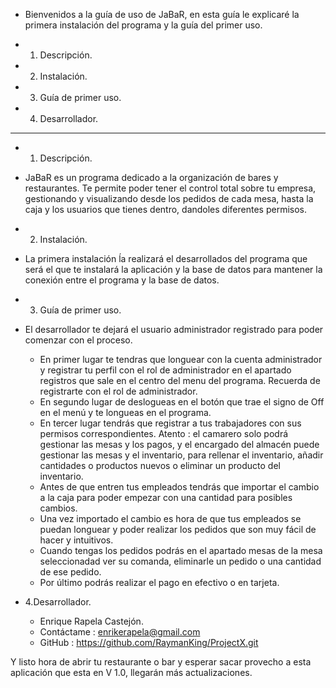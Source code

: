 * Bienvenidos a la guía de uso de JaBaR, en esta guía le explicaré la primera instalación del programa y la guía del primer uso.

* 1. Descripción.
* 2. Instalación.
* 3. Guía de primer uso.
* 4. Desarrollador.
--------------------------------------------------

* 1. Descripción.
* JaBaR es un programa dedicado a la organización de bares y restaurantes. Te permite poder tener el control total sobre tu empresa, gestionando y visualizando desde los pedidos de cada mesa, hasta la caja y los usuarios que tienes dentro, dandoles diferentes permisos.

* 2. Instalación.
* La primera instalación ĺa realizará el desarrollados del programa que será el que te instalará la aplicación y la base de datos para mantener la conexión entre el programa y la base de datos.

* 3. Guía de primer uso.
* El desarrollador te dejará el usuario administrador registrado para poder comenzar con el proceso.
	* En primer lugar te tendras que longuear con la cuenta administrador y registrar tu perfil con el rol de administrador en el apartado registros que sale en el centro del menu del programa. Recuerda de registrarte con el rol de administrador.
	* En segundo lugar de deslogueas en el botón que trae el signo de Off en el menú y te longueas en el programa.
	* En tercer lugar tendrás que registrar a tus trabajadores con sus permisos correspondientes. Atento : el camarero solo podrá gestionar las mesas y los pagos, y el encargado del almacén puede gestionar las mesas y el inventario, para rellenar el inventario, añadir cantidades o productos nuevos o eliminar un producto del inventario.
	* Antes de que entren tus empleados tendrás que importar el cambio a la caja para poder empezar con una cantidad para posibles cambios.
	* Una vez importado el cambio es hora de que tus empleados se puedan longuear y poder realizar los pedidos que son muy fácil de hacer y intuitivos.
	* Cuando tengas los pedidos podrás en el apartado mesas de la mesa seleccionadad ver su comanda, eliminarle un pedido o una cantidad de ese pedido.
	* Por último podrás realizar el pago en efectivo o en tarjeta.

* 4.Desarrollador.
	* Enrique Rapela Castejón.
	* Contáctame : enrikerapela@gmail.com
	* GitHub : https://github.com/RaymanKing/ProjectX.git

Y listo hora de abrir tu restaurante o bar y esperar sacar provecho a esta aplicación que esta en V 1.0, llegarán más actualizaciones.

